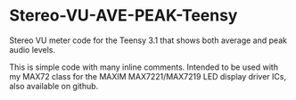 # Stereo-VU-AVE-PEAK-Teensy

Stereo VU meter code for the Teensy 3.1 that shows both average and peak audio levels.

This is simple code with many inline comments. Intended to be used with my MAX72 class for the MAXIM MAX7221/MAX7219 LED display driver ICs, also available on github.
